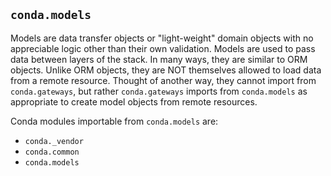 ## `conda.models`

Models are data transfer objects or "light-weight" domain objects with no appreciable logic
other than their own validation. Models are used to pass data between layers of the stack. In
many ways, they are similar to ORM objects.  Unlike ORM objects, they are NOT themselves allowed
to load data from a remote resource.  Thought of another way, they cannot import from
`conda.gateways`, but rather `conda.gateways` imports from `conda.models` as appropriate
to create model objects from remote resources.

Conda modules importable from `conda.models` are:

- `conda._vendor`
- `conda.common`
- `conda.models`
